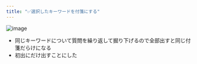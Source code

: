 ```yaml
---
title: "✅選択したキーワードを付箋にする"
---
```


![image](https://gyazo.com/1f5e142aa4eb5c4e627c954d5ae5ba43/thumb/1000)
- 同じキーワードについて質問を繰り返して掘り下げるので全部出すと同じ付箋だらけになる
- 初出にだけ出すことにした
